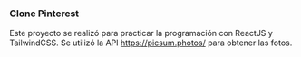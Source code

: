 ### Clone Pinterest
Este proyecto se realizó para practicar la programación con ReactJS y TailwindCSS.
Se utilizó la API https://picsum.photos/ para obtener las fotos.
